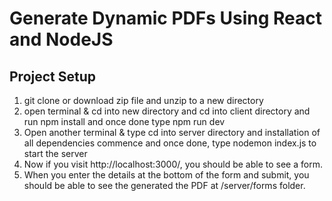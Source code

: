 # Generate Dynamic PDFs Using React and NodeJS

## Project Setup

1. git clone or download zip file and unzip to a new directory
2. open terminal & cd into new directory and cd into client directory and run npm install and once done type npm run dev
3. Open another terminal & type cd into server directory and installation of all dependencies commence and once done, type nodemon index.js to start the server
4. Now if you visit http://localhost:3000/, you should be able to see a form.
5. When you enter the details at the bottom of the form and submit, you should be able to see the generated the PDF at /server/forms folder.
